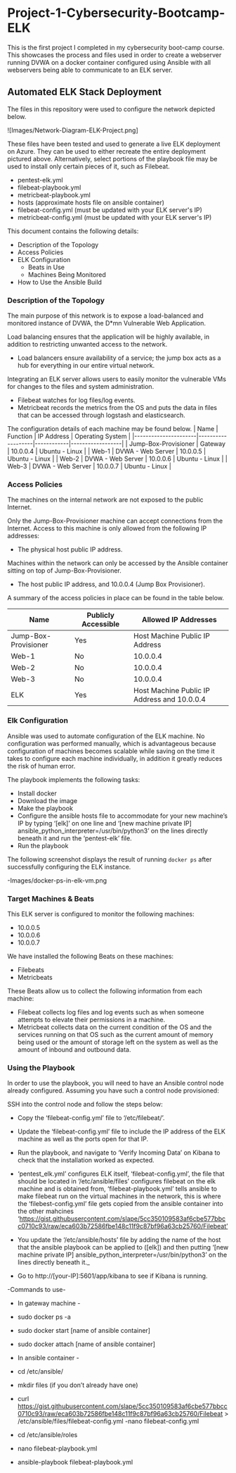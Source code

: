 # Project-1-Cybersecurity-Bootcamp-ELK
This is the first project I completed in my cybersecurity boot-camp course. This showcases the process and files used in order to create a webserver running DVWA on a docker container configured using Ansible with all webservers being able to communicate to an ELK server.

## Automated ELK Stack Deployment

The files in this repository were used to configure the network depicted below.

![Images/Network-Diagram-ELK-Project.png]

These files have been tested and used to generate a live ELK deployment on Azure. They can be used to either recreate the entire deployment pictured above. Alternatively, select portions of the playbook file may be used to install only certain pieces of it, such as Filebeat.

- pentest-elk.yml
- filebeat-playbook.yml
- metricbeat-playbook.yml
- hosts (approximate hosts file on ansible container)
- filebeat-config.yml (must be updated with your ELK server's IP)
- metricbeat-config.yml (must be updated with your ELK server's IP)

This document contains the following details:
- Description of the Topology
- Access Policies
- ELK Configuration
  - Beats in Use
  - Machines Being Monitored
- How to Use the Ansible Build


### Description of the Topology

The main purpose of this network is to expose a load-balanced and monitored instance of DVWA, the D*mn Vulnerable Web Application.

Load balancing ensures that the application will be highly available, in addition to restricting unwanted access to the network.
- Load balancers ensure availability of a service; the jump box acts as a hub for everything in our entire virtual network.

Integrating an ELK server allows users to easily monitor the vulnerable VMs for changes to the files and system administration.
- Filebeat watches for log files/log events.
- Metricbeat records the metrics from the OS and puts the data in files that can be accessed through logstash and elasticsearch.

The configuration details of each machine may be found below.
| Name                 | Function          | IP Address | Operating System |
|----------------------|-------------------|------------|------------------|
| Jump-Box-Provisioner | Gateway           | 10.0.0.4   | Ubuntu - Linux   |
| Web-1                | DVWA - Web Server | 10.0.0.5   | Ubuntu - Linux   |
| Web-2                | DVWA - Web Server | 10.0.0.6   | Ubuntu - Linux   |
| Web-3                | DVWA - Web Server | 10.0.0.7   | Ubuntu - Linux   |


### Access Policies

The machines on the internal network are not exposed to the public Internet. 

Only the Jump-Box-Provisioner machine can accept connections from the Internet. Access to this machine is only allowed from the following IP addresses:
- The physical host public IP address.

Machines within the network can only be accessed by the Ansible container sitting on top of Jump-Box-Provisioner.
- The host public IP address, and 10.0.0.4 (Jump Box Provisioner).

A summary of the access policies in place can be found in the table below.

| Name                 | Publicly Accessible | Allowed IP Addresses                        |
|----------------------|---------------------|---------------------------------------------|
| Jump-Box-Provisioner | Yes                 | Host Machine Public IP Address              |
| Web-1                | No                  | 10.0.0.4                                    |
| Web-2                | No                  | 10.0.0.4                                    |
| Web-3                | No                  | 10.0.0.4                                    |
| ELK                  | Yes                 | Host Machine Public IP Address and 10.0.0.4 |

### Elk Configuration

Ansible was used to automate configuration of the ELK machine. No configuration was performed manually, which is advantageous because configuration of machines becomes scalable while saving on the time it takes to configure each machine individually, in addition it greatly reduces the risk of human error.

The playbook implements the following tasks:
- Install docker
- Download the image
- Make the playbook
- Configure the ansible hosts file to accommodate for your new machine’s IP by typing ‘[elk]’ on one line and ‘[new machine private IP] ansible_python_interpreter=/usr/bin/python3’ on the lines directly beneath it and run the ‘pentest-elk’ file.
- Run the playbook 


The following screenshot displays the result of running `docker ps` after successfully configuring the ELK instance.

-Images/docker-ps-in-elk-vm.png

### Target Machines & Beats
This ELK server is configured to monitor the following machines:
- 10.0.0.5
- 10.0.0.6
- 10.0.0.7

We have installed the following Beats on these machines:
- Filebeats
- Metricbeats

These Beats allow us to collect the following information from each machine:
- Filebeat collects log files and log events such as when someone attempts to elevate their permissions in a machine.
- Metricbeat collects data on the current condition of the OS and the services running on that OS such as the current amount of memory being used or the amount of storage left on the system as well as the amount of inbound and outbound data.

### Using the Playbook
In order to use the playbook, you will need to have an Ansible control node already configured. Assuming you have such a control node provisioned: 

SSH into the control node and follow the steps below:
- Copy the ‘filebeat-config.yml’ file to ‘/etc/filebeat/’.
- Update the ‘filebeat-config.yml’ file to include the IP address of the ELK machine as well as the ports open for that IP. 
- Run the playbook, and navigate to ‘Verify Incoming Data’ on Kibana to check that the installation worked as expected.

- ‘pentest_elk.yml’ configures ELK itself, ‘filebeat-config.yml’, the file that should be located in ‘/etc/ansible/files’ configures filebeat on the elk machine and is obtained from, ‘filebeat-playbook.yml’ tells ansible to make filebeat run on the virtual machines in the network, this is where the ‘filebest-config.yml’ file gets copied from the ansible container into the other mahcines ‘https://gist.githubusercontent.com/slape/5cc350109583af6cbe577bbcc0710c93/raw/eca603b72586fbe148c11f9c87bf96a63cb25760/Filebeat’
- You update the ‘/etc/ansible/hosts’ file by adding the name of the host that the ansible playbook can be applied to ([elk]) and then putting ‘[new machine private IP] ansible_python_interpreter=/usr/bin/python3’ on the lines directly beneath it._
- Go to http://[your-IP]:5601/app/kibana to see if Kibana is running.

-Commands to use-

- In gateway machine -
- sudo docker ps -a
- sudo docker start [name of ansible container]
- sudo docker attach [name of ansible container]

- In ansible container -
- cd /etc/ansible/
- mkdir files (if you don’t already have one)
- curl https://gist.githubusercontent.com/slape/5cc350109583af6cbe577bbcc0710c93/raw/eca603b72586fbe148c11f9c87bf96a63cb25760/Filebeat > /etc/ansible/files/filebeat-config.yml
-nano filebeat-config.yml
- cd /etc/ansible/roles
- nano filebeat-playbook.yml
- ansible-playbook filebeat-playbook.yml
 
